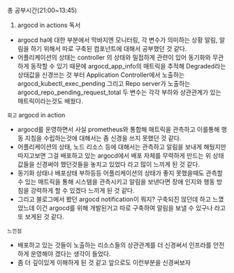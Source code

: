 총 공부시간(21:00~13:45)

1. argocd in actions 독서
- argocd ha에 대한 부분에서 막바지엔 모니터링, 각 변수가 의미하는 상황 알림, 알림을 하기 위해서 따로 구축된 컴포넌트에 대해서 공부했던 것 같다.
- 어플리케이션의 상태는 controller 의 상태와 밀접하게 관련이 있어 동기화와 무관하게 동작할 수 있기 때문에 argocd_app_info의 매트릭을 추적해 Degraded라는 상태값을 신경쓰는 것 부터 
  Application Controller에서 노출하는 argocd_kubectl_exec_pending 그리고 Repo server가 노출하는 argocd_repo_pending_request_total 두 변수는 각각 부하와 상관관계가 있는 매트릭이라는것도 배웠다.


`회고`
argocd in action
- argocd를 운영하면서 사실 prometheus와 통합해 매트릭을 관측하고 이를통해 행동 지침을 수립하는것에 대해서는 좀 신경을 쓰지 못했던 것 같다.
- 어플리케이션의 상태, 노드 리소스 등에 대해서는 관측하고 알림을 보내게 해뒀지만 따지고보면 그걸 배포하고 있는 argocd에서 배포 자체를 무력하게 만드는 위 상태값들을 신경써야 했던것들을 놓치고 있었다 라고 많이 느끼게 된 것 같다.
- 동기화 상태나 배포상태 부하등등 어플리케이션의 상태가 좋지 못했을때도 관측할 수 있는 매트릭을 통해 시스템을 관측시키고 알림을 보낸다면 장애 인지와 행동 방침을 강력하게 할 수 있겠다 느끼게 된 것 같다.
- 그리고 블로그에서 봤던 argocd notification이 뭐지? 구축되진 않던데 하고 느꼈었느데 이건 argocd를 위해 개발된거고 따로 구축하여 알림을 보낼 수 있구나 라고 또 보게된 것 같다.


`느낀점`
- 배포하고 있는 것들이 노출하는 리소스들의 상관관계를 더 신경써서 인프라를 안전하게 운영해야 겠다는 생각이 들었다.
- 좀 더 깊이있게 이해하게 된 것 같고 앞으로도 이런부분을 신경써보자
